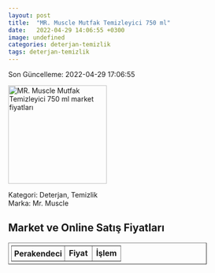 ```yaml
---
layout: post
title:  "MR. Muscle Mutfak Temizleyici 750 ml"
date:   2022-04-29 14:06:55 +0300
image: undefined
categories: deterjan-temizlik
tags: deterjan-temizlik
---
```


Son Güncelleme: 2022-04-29 17:06:55

<img src="undefined" width="200" alt="MR. Muscle Mutfak Temizleyici 750 ml market fiyatları" />

Kategori: Deterjan, Temizlik
<br />
Marka: Mr. Muscle

<h2>Market ve Online Satış Fiyatları</h2>

<table border="1" style="padding: 5px;width:80%;">
  <tr>
    <td style="padding: 5px;"><strong>Perakendeci</strong></td>
    <td><strong>Fiyat</strong></td>
    <td><strong>İşlem</strong></td>
  </tr>
  
</table>
